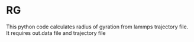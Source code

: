 # RG
This python code calculates radius of gyration from lammps trajectory file.
It requires out.data file and trajectory file
